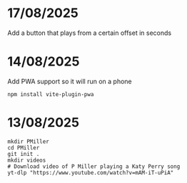 # 17/08/2025
Add a button that plays from a certain offset in seconds

# 14/08/2025
Add PWA support so it will run on a phone
```
npm install vite-plugin-pwa
```

# 13/08/2025
```
mkdir PMiller
cd PMiller
git init .
mkdir videos
# Download video of P Miller playing a Katy Perry song
yt-dlp "https://www.youtube.com/watch?v=mAM-iT-uPiA"
```
